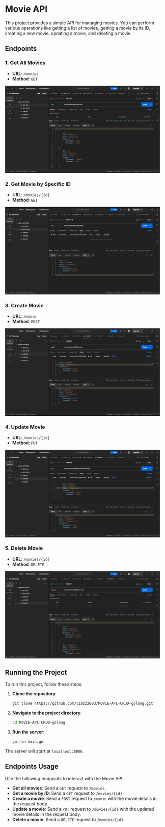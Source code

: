 # Movie API

This project provides a simple API for managing movies. You can perform various operations like getting a list of movies, getting a movie by its ID, creating a new movie, updating a movie, and deleting a movie.

## Endpoints

### 1. Get All Movies

- **URL**: `/movies`
- **Method**: `GET`

![Get all movies](static/Aspose.Words.67f12f3c-157e-4e5b-accd-24b07715f643.001.png)

### 2. Get Movie by Specific ID

- **URL**: `/movies/{id}`
- **Method**: `GET`

![Get movie by specific id](static/Aspose.Words.67f12f3c-157e-4e5b-accd-24b07715f643.002.png)

### 3. Create Movie

- **URL**: `/movie`
- **Method**: `POST`

![Create movie](static/Aspose.Words.67f12f3c-157e-4e5b-accd-24b07715f643.003.png)

### 4. Update Movie

- **URL**: `/movies/{id}`
- **Method**: `PUT`

![Update movie](static/Aspose.Words.67f12f3c-157e-4e5b-accd-24b07715f643.004.png)

### 5. Delete Movie

- **URL**: `/movies/{id}`
- **Method**: `DELETE`

![Delete movie](static/Aspose.Words.67f12f3c-157e-4e5b-accd-24b07715f643.005.png)

## Running the Project

To run this project, follow these steps:

1. **Clone the repository**:
    ```sh
    git clone https://github.com/vibzz2003/MOVIE-API-CRUD-golang.git
    ```
2. **Navigate to the project directory**:
    ```sh
    cd MOVIE-API-CRUD-golang
    ```
3. **Run the server**:
    ```sh
    go run main.go
    ```

The server will start at `localhost:8080`.

## Endpoints Usage

Use the following endpoints to interact with the Movie API:

- **Get all movies**: Send a `GET` request to `/movies`.
- **Get a movie by ID**: Send a `GET` request to `/movies/{id}`.
- **Create a movie**: Send a `POST` request to `/movie` with the movie details in the request body.
- **Update a movie**: Send a `PUT` request to `/movies/{id}` with the updated movie details in the request body.
- **Delete a movie**: Send a `DELETE` request to `/movies/{id}`.
